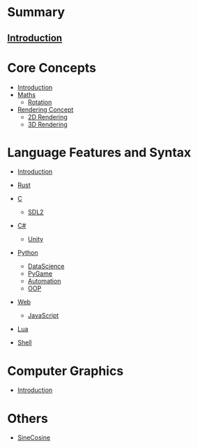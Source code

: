 # Summary
[Introduction](./README.md)
---

# Core Concepts
- [Introduction]()
- [Maths]()
  - [Rotation](./Concepts/rotation.md)
- [Rendering Concept]()
  - [2D Rendering]()
  - [3D Rendering]()



# Language Features and Syntax
- [Introduction]()

- [Rust](./ProgrammingLanguage/Rust/rust.md)

- [C]()
  - [SDL2]()

- [C#]()
  - [Unity]()

- [Python]()
  - [DataScience]()
  - [PyGame]()
  - [Automation]()
  - [OOP](./ProgrammingLanguage/Python/OOP.md)

- [Web]()
  - [JavaScript]()

- [Lua]()

- [Shell](./Other/shell.md)

# Computer Graphics
  - [Introduction](./ComputerGraphics/introduction.md)

# Others
  - [SineCosine](./Other/sinCosForRotationDerivation.md)

